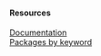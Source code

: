 #### Resources
[Documentation](https://docs.unity3d.com/Manual/PackagesList.html)  
[Packages by keyword](https://docs.unity3d.com/Manual/pack-keys.html)  